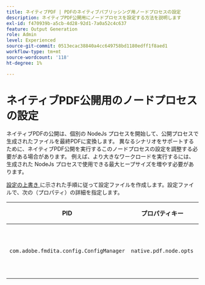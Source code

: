 ```yaml
---
title: ネイティブPDF | PDFのネイティブパブリッシング用ノードプロセスの設定
description: ネイティブPDF公開用にノードプロセスを設定する方法を説明します
exl-id: f470939b-a5cb-4d28-92d1-7a0a52c4c637
feature: Output Generation
role: Admin
level: Experienced
source-git-commit: 0513ecac38840a4cc649758bd1180edff1f8aed1
workflow-type: tm+mt
source-wordcount: '118'
ht-degree: 1%

---
```


# ネイティブPDF公開用のノードプロセスの設定

ネイティブPDFの公開は、個別の NodeJs プロセスを開始して、公開プロセスで生成されたファイルを最終PDFに変換します。 異なるシナリオをサポートするために、ネイティブPDF公開を実行するこのノードプロセスの設定を調整する必要がある場合があります。 例えば、より大きなワークロードを実行するには、生成された NodeJs プロセスで使用できる最大ヒープサイズを増やす必要があります。

[ 設定の上書き ](../cs-install-guide/download-install-additional-config-override.md) に示された手順に従って設定ファイルを作成します。設定ファイルで、次の（プロパティ）の詳細を指定します。

| PID | プロパティキー | プロパティの値 |
|---|---|---|
| `com.adobe.fmdita.config.ConfigManager` | `native.pdf.node.opts` | 任意の標準 `NODE_OPTIONS` を設定する文字列値。<BR> デフォルト値：&quot;&quot; |
